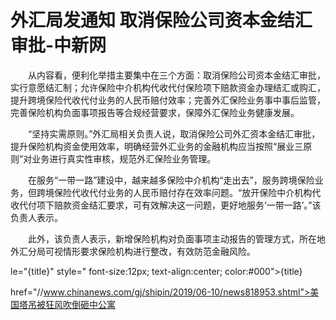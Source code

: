 # 外汇局发通知 取消保险公司资本金结汇审批-中新网

　　从内容看，便利化举措主要集中在三个方面：取消保险公司资本金结汇审批，实行意愿结汇制；允许保险中介机构代收代付保险项下赔款资金办理结汇或购汇，提升跨境保险代收代付业务的人民币赔付效率；完善外汇保险业务事中事后监管，完善保险机构负面事项报告等合规经营要求，保障外汇保险业务健康发展。

　　“坚持实需原则。”外汇局相关负责人说，取消保险公司外汇资本金结汇审批，提升保险机构资金使用效率，明确经营外汇业务的金融机构应当按照“展业三原则”对业务进行真实性审核，规范外汇保险业务管理。

　　在服务“一带一路”建设中，越来越多保险中介机构“走出去”，服务跨境保险业务，但跨境保险代收代付业务的人民币赔付存在效率问题。“放开保险中介机构代收代付项下赔款资金结汇要求，可有效解决这一问题，更好地服务‘一带一路’。”该负责人表示。

　　此外，该负责人表示，新增保险机构对负面事项主动报告的管理方式，所在地外汇分局可视情形要求保险机构进行整改，有效防范金融风险。

le="{title}" style=" font-size:12px; text-align:center; color:#000">{title}

href="//www.chinanews.com/gj/shipin/2019/06-10/news818953.shtml">美国塔吊被狂风吹倒砸中公寓
